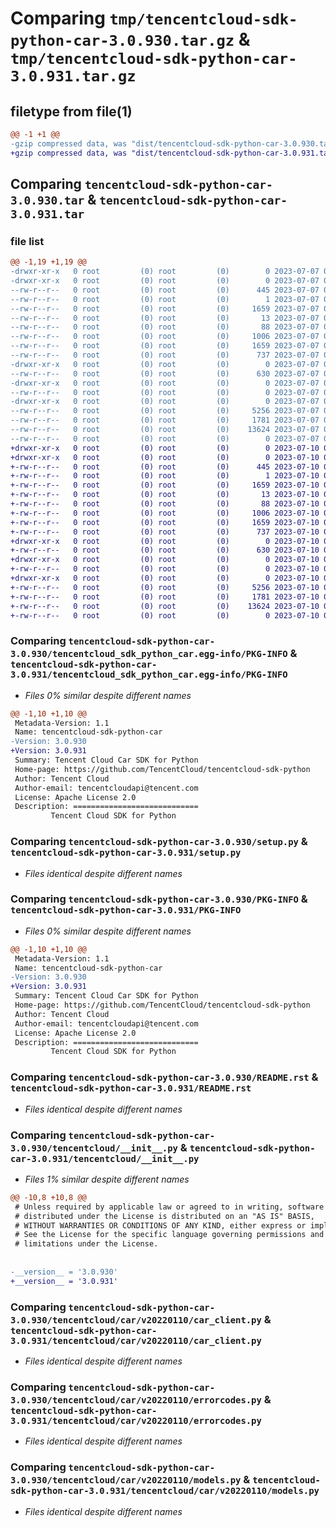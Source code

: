 # Comparing `tmp/tencentcloud-sdk-python-car-3.0.930.tar.gz` & `tmp/tencentcloud-sdk-python-car-3.0.931.tar.gz`

## filetype from file(1)

```diff
@@ -1 +1 @@
-gzip compressed data, was "dist/tencentcloud-sdk-python-car-3.0.930.tar", last modified: Fri Jul  7 00:18:10 2023, max compression
+gzip compressed data, was "dist/tencentcloud-sdk-python-car-3.0.931.tar", last modified: Mon Jul 10 00:32:07 2023, max compression
```

## Comparing `tencentcloud-sdk-python-car-3.0.930.tar` & `tencentcloud-sdk-python-car-3.0.931.tar`

### file list

```diff
@@ -1,19 +1,19 @@
-drwxr-xr-x   0 root         (0) root         (0)        0 2023-07-07 00:18:10.000000 tencentcloud-sdk-python-car-3.0.930/
-drwxr-xr-x   0 root         (0) root         (0)        0 2023-07-07 00:18:10.000000 tencentcloud-sdk-python-car-3.0.930/tencentcloud_sdk_python_car.egg-info/
--rw-r--r--   0 root         (0) root         (0)      445 2023-07-07 00:18:10.000000 tencentcloud-sdk-python-car-3.0.930/tencentcloud_sdk_python_car.egg-info/SOURCES.txt
--rw-r--r--   0 root         (0) root         (0)        1 2023-07-07 00:18:10.000000 tencentcloud-sdk-python-car-3.0.930/tencentcloud_sdk_python_car.egg-info/dependency_links.txt
--rw-r--r--   0 root         (0) root         (0)     1659 2023-07-07 00:18:10.000000 tencentcloud-sdk-python-car-3.0.930/tencentcloud_sdk_python_car.egg-info/PKG-INFO
--rw-r--r--   0 root         (0) root         (0)       13 2023-07-07 00:18:10.000000 tencentcloud-sdk-python-car-3.0.930/tencentcloud_sdk_python_car.egg-info/top_level.txt
--rw-r--r--   0 root         (0) root         (0)       88 2023-07-07 00:18:10.000000 tencentcloud-sdk-python-car-3.0.930/setup.cfg
--rw-r--r--   0 root         (0) root         (0)     1006 2023-07-07 00:18:10.000000 tencentcloud-sdk-python-car-3.0.930/setup.py
--rw-r--r--   0 root         (0) root         (0)     1659 2023-07-07 00:18:10.000000 tencentcloud-sdk-python-car-3.0.930/PKG-INFO
--rw-r--r--   0 root         (0) root         (0)      737 2023-07-07 00:18:10.000000 tencentcloud-sdk-python-car-3.0.930/README.rst
-drwxr-xr-x   0 root         (0) root         (0)        0 2023-07-07 00:18:10.000000 tencentcloud-sdk-python-car-3.0.930/tencentcloud/
--rw-r--r--   0 root         (0) root         (0)      630 2023-07-07 00:18:10.000000 tencentcloud-sdk-python-car-3.0.930/tencentcloud/__init__.py
-drwxr-xr-x   0 root         (0) root         (0)        0 2023-07-07 00:18:10.000000 tencentcloud-sdk-python-car-3.0.930/tencentcloud/car/
--rw-r--r--   0 root         (0) root         (0)        0 2023-07-07 00:18:10.000000 tencentcloud-sdk-python-car-3.0.930/tencentcloud/car/__init__.py
-drwxr-xr-x   0 root         (0) root         (0)        0 2023-07-07 00:18:10.000000 tencentcloud-sdk-python-car-3.0.930/tencentcloud/car/v20220110/
--rw-r--r--   0 root         (0) root         (0)     5256 2023-07-07 00:18:10.000000 tencentcloud-sdk-python-car-3.0.930/tencentcloud/car/v20220110/car_client.py
--rw-r--r--   0 root         (0) root         (0)     1781 2023-07-07 00:18:10.000000 tencentcloud-sdk-python-car-3.0.930/tencentcloud/car/v20220110/errorcodes.py
--rw-r--r--   0 root         (0) root         (0)    13624 2023-07-07 00:18:10.000000 tencentcloud-sdk-python-car-3.0.930/tencentcloud/car/v20220110/models.py
--rw-r--r--   0 root         (0) root         (0)        0 2023-07-07 00:18:10.000000 tencentcloud-sdk-python-car-3.0.930/tencentcloud/car/v20220110/__init__.py
+drwxr-xr-x   0 root         (0) root         (0)        0 2023-07-10 00:32:07.000000 tencentcloud-sdk-python-car-3.0.931/
+drwxr-xr-x   0 root         (0) root         (0)        0 2023-07-10 00:32:07.000000 tencentcloud-sdk-python-car-3.0.931/tencentcloud_sdk_python_car.egg-info/
+-rw-r--r--   0 root         (0) root         (0)      445 2023-07-10 00:32:07.000000 tencentcloud-sdk-python-car-3.0.931/tencentcloud_sdk_python_car.egg-info/SOURCES.txt
+-rw-r--r--   0 root         (0) root         (0)        1 2023-07-10 00:32:07.000000 tencentcloud-sdk-python-car-3.0.931/tencentcloud_sdk_python_car.egg-info/dependency_links.txt
+-rw-r--r--   0 root         (0) root         (0)     1659 2023-07-10 00:32:07.000000 tencentcloud-sdk-python-car-3.0.931/tencentcloud_sdk_python_car.egg-info/PKG-INFO
+-rw-r--r--   0 root         (0) root         (0)       13 2023-07-10 00:32:07.000000 tencentcloud-sdk-python-car-3.0.931/tencentcloud_sdk_python_car.egg-info/top_level.txt
+-rw-r--r--   0 root         (0) root         (0)       88 2023-07-10 00:32:07.000000 tencentcloud-sdk-python-car-3.0.931/setup.cfg
+-rw-r--r--   0 root         (0) root         (0)     1006 2023-07-10 00:32:07.000000 tencentcloud-sdk-python-car-3.0.931/setup.py
+-rw-r--r--   0 root         (0) root         (0)     1659 2023-07-10 00:32:07.000000 tencentcloud-sdk-python-car-3.0.931/PKG-INFO
+-rw-r--r--   0 root         (0) root         (0)      737 2023-07-10 00:32:07.000000 tencentcloud-sdk-python-car-3.0.931/README.rst
+drwxr-xr-x   0 root         (0) root         (0)        0 2023-07-10 00:32:07.000000 tencentcloud-sdk-python-car-3.0.931/tencentcloud/
+-rw-r--r--   0 root         (0) root         (0)      630 2023-07-10 00:32:07.000000 tencentcloud-sdk-python-car-3.0.931/tencentcloud/__init__.py
+drwxr-xr-x   0 root         (0) root         (0)        0 2023-07-10 00:32:07.000000 tencentcloud-sdk-python-car-3.0.931/tencentcloud/car/
+-rw-r--r--   0 root         (0) root         (0)        0 2023-07-10 00:32:07.000000 tencentcloud-sdk-python-car-3.0.931/tencentcloud/car/__init__.py
+drwxr-xr-x   0 root         (0) root         (0)        0 2023-07-10 00:32:07.000000 tencentcloud-sdk-python-car-3.0.931/tencentcloud/car/v20220110/
+-rw-r--r--   0 root         (0) root         (0)     5256 2023-07-10 00:32:07.000000 tencentcloud-sdk-python-car-3.0.931/tencentcloud/car/v20220110/car_client.py
+-rw-r--r--   0 root         (0) root         (0)     1781 2023-07-10 00:32:07.000000 tencentcloud-sdk-python-car-3.0.931/tencentcloud/car/v20220110/errorcodes.py
+-rw-r--r--   0 root         (0) root         (0)    13624 2023-07-10 00:32:07.000000 tencentcloud-sdk-python-car-3.0.931/tencentcloud/car/v20220110/models.py
+-rw-r--r--   0 root         (0) root         (0)        0 2023-07-10 00:32:07.000000 tencentcloud-sdk-python-car-3.0.931/tencentcloud/car/v20220110/__init__.py
```

### Comparing `tencentcloud-sdk-python-car-3.0.930/tencentcloud_sdk_python_car.egg-info/PKG-INFO` & `tencentcloud-sdk-python-car-3.0.931/tencentcloud_sdk_python_car.egg-info/PKG-INFO`

 * *Files 0% similar despite different names*

```diff
@@ -1,10 +1,10 @@
 Metadata-Version: 1.1
 Name: tencentcloud-sdk-python-car
-Version: 3.0.930
+Version: 3.0.931
 Summary: Tencent Cloud Car SDK for Python
 Home-page: https://github.com/TencentCloud/tencentcloud-sdk-python
 Author: Tencent Cloud
 Author-email: tencentcloudapi@tencent.com
 License: Apache License 2.0
 Description: ============================
         Tencent Cloud SDK for Python
```

### Comparing `tencentcloud-sdk-python-car-3.0.930/setup.py` & `tencentcloud-sdk-python-car-3.0.931/setup.py`

 * *Files identical despite different names*

### Comparing `tencentcloud-sdk-python-car-3.0.930/PKG-INFO` & `tencentcloud-sdk-python-car-3.0.931/PKG-INFO`

 * *Files 0% similar despite different names*

```diff
@@ -1,10 +1,10 @@
 Metadata-Version: 1.1
 Name: tencentcloud-sdk-python-car
-Version: 3.0.930
+Version: 3.0.931
 Summary: Tencent Cloud Car SDK for Python
 Home-page: https://github.com/TencentCloud/tencentcloud-sdk-python
 Author: Tencent Cloud
 Author-email: tencentcloudapi@tencent.com
 License: Apache License 2.0
 Description: ============================
         Tencent Cloud SDK for Python
```

### Comparing `tencentcloud-sdk-python-car-3.0.930/README.rst` & `tencentcloud-sdk-python-car-3.0.931/README.rst`

 * *Files identical despite different names*

### Comparing `tencentcloud-sdk-python-car-3.0.930/tencentcloud/__init__.py` & `tencentcloud-sdk-python-car-3.0.931/tencentcloud/__init__.py`

 * *Files 1% similar despite different names*

```diff
@@ -10,8 +10,8 @@
 # Unless required by applicable law or agreed to in writing, software
 # distributed under the License is distributed on an "AS IS" BASIS,
 # WITHOUT WARRANTIES OR CONDITIONS OF ANY KIND, either express or implied.
 # See the License for the specific language governing permissions and
 # limitations under the License.
 
 
-__version__ = '3.0.930'
+__version__ = '3.0.931'
```

### Comparing `tencentcloud-sdk-python-car-3.0.930/tencentcloud/car/v20220110/car_client.py` & `tencentcloud-sdk-python-car-3.0.931/tencentcloud/car/v20220110/car_client.py`

 * *Files identical despite different names*

### Comparing `tencentcloud-sdk-python-car-3.0.930/tencentcloud/car/v20220110/errorcodes.py` & `tencentcloud-sdk-python-car-3.0.931/tencentcloud/car/v20220110/errorcodes.py`

 * *Files identical despite different names*

### Comparing `tencentcloud-sdk-python-car-3.0.930/tencentcloud/car/v20220110/models.py` & `tencentcloud-sdk-python-car-3.0.931/tencentcloud/car/v20220110/models.py`

 * *Files identical despite different names*

